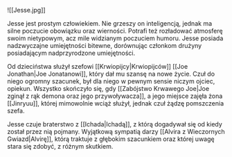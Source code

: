 ![[Jesse.jpg]]

Jesse jest prostym człowiekiem.
Nie grzeszy on inteligencją, jednak ma silne poczucie obowiązku oraz wierności. Potrafi też rozładować atmosferę swoim nietypowym, acz mile widzianym poczuciem humoru. Jesse posiada nadzwyczajne umiejętności bitewne, dorównując członkom drużyny posiadającym nadprzyrodzone umiejętności. 

Od dzieciństwa służył szefowi [[Krwiopijcy|Krwiopijców]] [[Joe Jonathan|Joe Jonatanowi]], który dał mu szansę na nowe życie. Czuł do niego ogromny szacunek, był dla niego w pewnym sensie niczym ojciec, opiekun. Wszystko skończyło się, gdy [[Zabójstwo Krwawego Joe|Joe zginął z rąk demona oraz jego przywoływacza]], a jego miejsce zajęła żona [[Jinryuu]], której mimowolnie wciąż służył, jednak czuł żądzę pomszczenia szefa.

Jesse czuje braterstwo z [[Ichada|Ichadą]], z którą dogadywał się od kiedy został przez nią pojmany. Wyjątkową sympatią darzy [[Alvira z Wieczornych Gwiazd|Alvirę]], którą traktuje z głębokim szacunkiem oraz której uwagę stara się zdobyć, z różnym skutkiem.